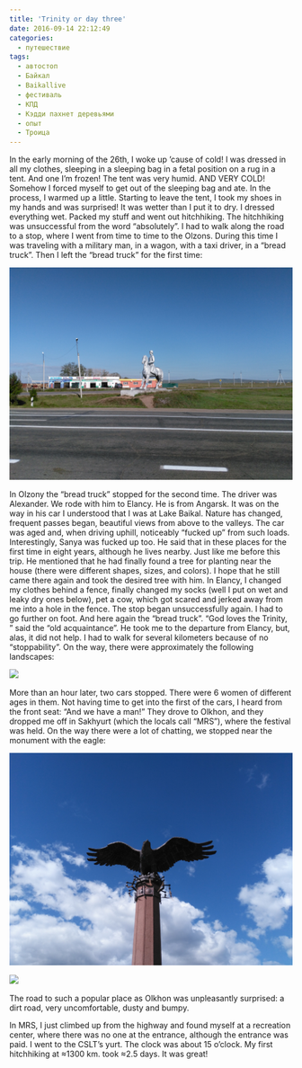 ```yaml
---
title: 'Trinity or day three'
date: 2016-09-14 22:12:49
categories:
  - путешествие
tags:
  - автостоп
  - Байкал
  - Baikallive
  - фестиваль
  - КПД
  - Кэдди пахнет деревьями
  - опыт
  - Троица
---
```


In the early morning of the 26th, I woke up ’cause of cold! I was dressed in all my clothes,
sleeping in a sleeping bag in a fetal position on a rug in a tent. And one I’m frozen! The tent was
very humid. AND VERY COLD! Somehow I forced myself to get out of the sleeping bag and ate. In the
process, I warmed up a little. Starting to leave the tent, I took my shoes in my hands and was
surprised! It was wetter than I put it to dry. I dressed everything wet. Packed my stuff and went
out hitchhiking. The hitchhiking was unsuccessful from the word “absolutely”. I had to walk along
the road to a stop, where I went from time to time to the Olzons. During this time I was traveling
with a military man, in a wagon, with a taxi driver, in a “bread truck”. Then I left the “bread
truck” for the first time:

![](IMG_20160826_084320.jpg)

In Olzony the “bread truck” stopped for the second time. The driver was Alexander. We rode with him
to Elancy. He is from Angarsk. It was on the way in his car I understood that I was at Lake Baikal.
Nature has changed, frequent passes began, beautiful views from above to the valleys. The car was
aged and, when driving uphill, noticeably “fucked up” from such loads. Interestingly, Sanya was
fucked up too. He said that in these places for the first time in eight years, although he lives
nearby. Just like me before this trip. He mentioned that he had finally found a tree for planting
near the house (there were different shapes, sizes, and colors). I hope that he still came there
again and took the desired tree with him. In Elancy, I changed my clothes behind a fence, finally
changed my socks (well I put on wet and leaky dry ones below), pet a cow, which got scared and
jerked away from me into a hole in the fence. The stop began unsuccessfully again. I had to go
further on foot. And here again the “bread truck”. “God loves the Trinity, ” said the “old
acquaintance”. He took me to the departure from Elancy, but, alas, it did not help. I had to walk
for several kilometers because of no “stoppability”. On the way, there were approximately the
following landscapes:

![](IMG_20160826_130042.jpg)

More than an hour later, two cars stopped. There were 6 women of different ages in them. Not having
time to get into the first of the cars, I heard from the front seat: “And we have a man!” They drove
to Olkhon, and they dropped me off in Sakhyurt (which the locals call “MRS”), where the festival was
held. On the way there were a lot of chatting, we stopped near the monument with the eagle:

![](IMG_20160826_140235.jpg)

![](IMG_20160826_140040.jpg)

The road to such a popular place as Olkhon was unpleasantly surprised: a dirt road, very
uncomfortable, dusty and bumpy.

In MRS, I just climbed up from the highway and found myself at a recreation center, where there was
no one at the entrance, although the entrance was paid. I went to the CSLT’s yurt. The clock was
about 15 o’clock. My first hitchhiking at ≈1300 km. took ≈2.5 days. It was great!
